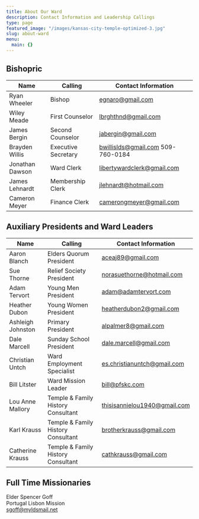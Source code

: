 ```yaml
---
title: About Our Ward
description: Contact Information and Leadership Callings
type: page
featured_image: "/images/kansas-city-temple-optimized-3.jpg"
slug: about-ward
menu:
  main: {}
---
```


## Bishopric

| Name            	| Calling                         	| Contact Information               	|
|-----------------	|---------------------------------	|-----------------------------------	|
| Ryan Wheeler    	| Bishop                          	| egnaro@gmail.com                  	|
| Wiley Meade     	| First Counselor                 	| lbrghthnd@gmail.com               	|
| James Bergin    	| Second Counselor                	| jabergin@gmail.com                	|
| Brayden Willis  	| Executive Secretary             	| bwillislds@gmail.com 509-760-0184 	|
| Jonathan Dawson 	| Ward Clerk                      	| libertywardclerk@gmail.com        	|
| James Lehnardt  	| Membership Clerk                	| jlehnardt@hotmail.com             	|
| Cameron Meyer   	| Finance Clerk                   	| camerongmeyer@gmail.com           	|

## Auxiliary Presidents and Ward Leaders

| Name              	| Calling                            	| Contact Information          	|
|-------------------	|------------------------------------	|------------------------------	|
| Aaron Blanch      	| Elders Quorum President            	| aceaj89@gmail.com            	|
| Sue Thorne        	| Relief Society President           	| norasuethorne@hotmail.com    	|
| Adam Tervort      	| Young Men President                	| adam@adamtervort.com         	|
| Heather Dubon     	| Young Women President              	| heatherdubon2@gmail.com      	|
| Ashleigh Johnston 	| Primary President                  	| alpalmer8@gmail.com          	|
| Dale Marcell      	| Sunday School President            	| dale.marcell@gmail.com       	|
| Christian Untch   	| Ward Employment Specialist         	| es.christianuntch@gmail.com  	|
| Bill Litster      	| Ward Mission Leader                	| bill@pfskc.com               	|
| Lou Anne Mallory  	| Temple & Family History Consultant 	| thisisannielou1940@gmail.com 	|
| Karl Krauss       	| Temple & Family History Consultant 	| brotherkrauss@gmail.com      	|
| Catherine Krauss  	| Temple & Family History Consultant 	| cathkrauss@gmail.com         	|

## Full Time Missionaries

Elder Spencer Goff <br>
Portugal Lisbon Mission <br>
sgoff@myldsmail.net